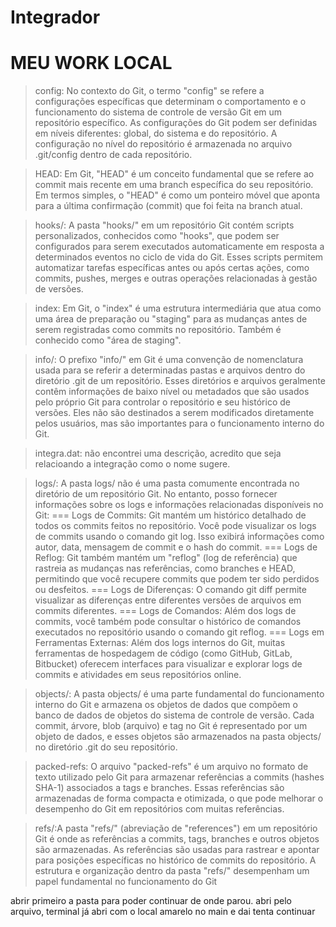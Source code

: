 # Integrador

# MEU WORK LOCAL

> config: No contexto do Git, o termo "config" se refere a configurações específicas que determinam o comportamento e o funcionamento do sistema de controle de versão Git em um repositório específico. As configurações do Git podem ser definidas em níveis diferentes: global, do sistema e do repositório. A configuração no nível do repositório é armazenada no arquivo .git/config dentro de cada repositório.

>HEAD: Em Git, "HEAD" é um conceito fundamental que se refere ao commit mais recente em uma branch específica do seu repositório. Em termos simples, o "HEAD" é como um ponteiro móvel que aponta para a última confirmação (commit) que foi feita na branch atual.

>hooks/: A pasta "hooks/" em um repositório Git contém scripts personalizados, conhecidos como "hooks", que podem ser configurados para serem executados automaticamente em resposta a determinados eventos no ciclo de vida do Git. Esses scripts permitem automatizar tarefas específicas antes ou após certas ações, como commits, pushes, merges e outras operações relacionadas à gestão de versões.

> index: Em Git, o "index" é uma estrutura intermediária que atua como uma área de preparação ou "staging" para as mudanças antes de serem registradas como commits no repositório. Também é conhecido como "área de staging".

>info/: O prefixo "info/" em Git é uma convenção de nomenclatura usada para se referir a determinadas pastas e arquivos dentro do diretório .git de um repositório. Esses diretórios e arquivos geralmente contêm informações de baixo nível ou metadados que são usados pelo próprio Git para controlar o repositório e seu histórico de versões. Eles não são destinados a serem modificados diretamente pelos usuários, mas são importantes para o funcionamento interno do Git.

>integra.dat: não encontrei uma descrição, acredito que seja relacioando a integração como o nome sugere.

>logs/: A pasta logs/ não é uma pasta comumente encontrada no diretório de um repositório Git. No entanto, posso fornecer informações sobre os logs e informações relacionadas disponíveis no Git:
===
Logs de Commits: Git mantém um histórico detalhado de todos os commits feitos no repositório. Você pode visualizar os logs de commits usando o comando git log. Isso exibirá informações como autor, data, mensagem de commit e o hash do commit.
===
Logs de Reflog: Git também mantém um "reflog" (log de referência) que rastreia as mudanças nas referências, como branches e HEAD, permitindo que você recupere commits que podem ter sido perdidos ou desfeitos.
===
Logs de Diferenças: O comando git diff permite visualizar as diferenças entre diferentes versões de arquivos em commits diferentes.
===
Logs de Comandos: Além dos logs de commits, você também pode consultar o histórico de comandos executados no repositório usando o comando git reflog.
===
Logs em Ferramentas Externas: Além dos logs internos do Git, muitas ferramentas de hospedagem de código (como GitHub, GitLab, Bitbucket) oferecem interfaces para visualizar e explorar logs de commits e atividades em seus repositórios online.

>objects/: A pasta objects/ é uma parte fundamental do funcionamento interno do Git e armazena os objetos de dados que compõem o banco de dados de objetos do sistema de controle de versão. Cada commit, árvore, blob (arquivo) e tag no Git é representado por um objeto de dados, e esses objetos são armazenados na pasta objects/ no diretório .git do seu repositório.

>packed-refs: O arquivo "packed-refs" é um arquivo no formato de texto utilizado pelo Git para armazenar referências a commits (hashes SHA-1) associados a tags e branches. Essas referências são armazenadas de forma compacta e otimizada, o que pode melhorar o desempenho do Git em repositórios com muitas referências.

>refs/:A pasta "refs/" (abreviação de "references") em um repositório Git é onde as referências a commits, tags, branches e outros objetos são armazenadas. As referências são usadas para rastrear e apontar para posições específicas no histórico de commits do repositório. A estrutura e organização dentro da pasta "refs/" desempenham um papel fundamental no funcionamento do Git 

abrir primeiro a pasta para poder continuar de onde parou.
abri pelo arquivo, terminal já abri com o local amarelo no main e dai tenta continuar 